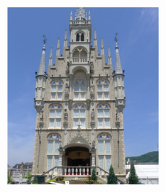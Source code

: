 <body>
  <img src="jp3.jpg"height="400 width="380"">
  <a href="https://github.com/He-cairong"></a>
</body>
